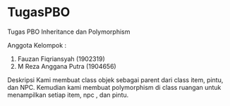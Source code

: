 # TugasPBO
Tugas PBO Inheritance dan Polymorphism

Anggota Kelompok :
1. Fauzan Fiqriansyah (1902319)
2. M Reza Anggana Putra (1904656)

Deskripsi
Kami membuat class objek sebagai parent dari class item, pintu, dan NPC. 
Kemudian kami membuat polymorphism di class ruangan untuk menampilkan 
setiap item, npc , dan pintu.
